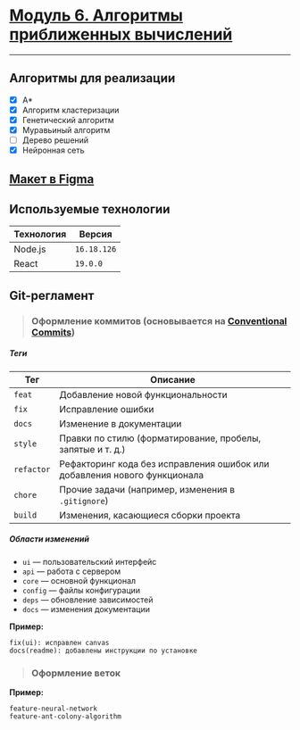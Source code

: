 # [Модуль 6. Алгоритмы приближенных вычислений](https://hitsedu.github.io/web-algorithms/)

---  

## Алгоритмы для реализации

- [x] A*  
- [x] Алгоритм кластеризации  
- [x] Генетический алгоритм  
- [x] Муравьиный алгоритм  
- [ ] Дерево решений  
- [x] Нейронная сеть  

## [Макет в Figma](https://www.figma.com/design/xTi926ZMDnjgsSsLOreMeX/HITSEdu?node-id=1-3&p=f&t=ye79poNDUIUtgJai-0)  

## Используемые технологии  

| Технология | Версия      |  
|------------|-------------|  
| Node.js    | `16.18.126` |  
| React      | `19.0.0`    |  

## Git-регламент

> ### Оформление коммитов (основывается на [Conventional Commits](https://www.conventionalcommits.org))

##### Теги  

| Тег        | Описание                                                                  |  
|------------|---------------------------------------------------------------------------|  
| `feat`     | Добавление новой функциональности                                         |  
| `fix`      | Исправление ошибки                                                        |  
| `docs`     | Изменение в документации                                                  |  
| `style`    | Правки по стилю (форматирование, пробелы, запятые и т. д.)                |  
| `refactor` | Рефакторинг кода без исправления ошибок или добавления нового функционала |  
| `chore`    | Прочие задачи (например, изменения в `.gitignore`)                        |  
| `build`    | Изменения, касающиеся сборки проекта                                      |  

##### Области изменений  

- `ui` — пользовательский интерфейс  
- `api` — работа с сервером  
- `core` — основной функционал  
- `config` — файлы конфигурации  
- `deps` — обновление зависимостей  
- `docs` — изменения документации  

**Пример:**  
```git
fix(ui): исправлен canvas  
docs(readme): добавлены инструкции по установке  
```

> ### Оформление веток

**Пример:**  
```git
feature-neural-network
feature-ant-colony-algorithm
```
